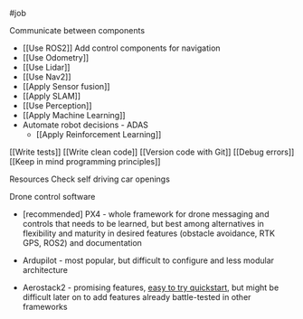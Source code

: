 #job 

Communicate between components
* [[Use ROS2]]
Add control components for navigation
* [[Use Odometry]]
* [[Use Lidar]]
* [[Use Nav2]]
* [[Apply Sensor fusion]]
* [[Apply SLAM]]
* [[Use Perception]]
* [[Apply Machine Learning]]
* Automate robot decisions - ADAS
	* [[Apply Reinforcement Learning]]

[[Write tests]]
[[Write clean code]]
[[Version code with Git]]
[[Debug errors]]
[[Keep in mind programming principles]]

Resources
Check self driving car openings

Drone control software
* [recommended] PX4 - whole framework for drone messaging and controls that needs to be learned, but best among alternatives in flexibility and maturity in desired features (obstacle avoidance, RTK GPS, ROS2) and documentation

* Ardupilot - most popular, but difficult to configure and less modular architecture

* Aerostack2 - promising features, [easy to try quickstart](https://aerostack2.github.io/_02_examples/gazebo/project_gazebo/index.html), but might be difficult later on to add features already battle-tested in other frameworks
